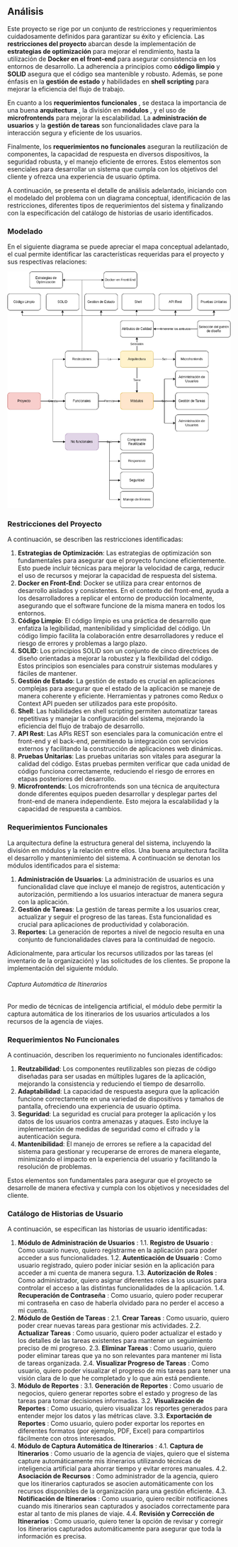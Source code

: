 ## Análisis

Este proyecto se rige por un conjunto de restricciones y requerimientos cuidadosamente definidos para garantizar su éxito y eficiencia. Las **restricciones del proyecto** abarcan desde la implementación de **estrategias de optimización** para mejorar el rendimiento, hasta la utilización de **Docker en el front-end** para asegurar consistencia en los entornos de desarrollo. La adherencia a principios como **código limpio** y **SOLID** asegura que el código sea mantenible y robusto. Además, se pone énfasis en la **gestión de estado** y habilidades en **shell scripting** para mejorar la eficiencia del flujo de trabajo.

En cuanto a los  **requerimientos funcionales** , se destaca la importancia de una buena  **arquitectura** , la división en  **módulos** , y el uso de **microfrontends** para mejorar la escalabilidad. La **administración de usuarios** y la **gestión de tareas** son funcionalidades clave para la interacción segura y eficiente de los usuarios.

Finalmente, los **requerimientos no funcionales** aseguran la reutilización de componentes, la capacidad de respuesta en diversos dispositivos, la seguridad robusta, y el manejo eficiente de errores. Estos elementos son esenciales para desarrollar un sistema que cumpla con los objetivos del cliente y ofrezca una experiencia de usuario óptima.

A continuación, se presenta el detalle de análisis adelantado, iniciando con el modelado del problema con un diagrama conceptual, identificación de las restricciones, diferentes tipos de requerimientos del sistema y finalizando con la especificación del catálogo de historias de usario identificados.

### Modelado

En el siguiente diagrama se puede apreciar el mapa conceptual adelantado, el cual permite identificar las características requeridas para el proyecto y sus respectivas relaciones:

![1722002867249](image/analysis/1722002867249.png)

### Restricciones del Proyecto

A continuación, se describen las restricciones identificadas:

1. **Estrategias de Optimización**:
   Las estrategias de optimización son fundamentales para asegurar que el proyecto funcione eficientemente. Esto puede incluir técnicas para mejorar la velocidad de carga, reducir el uso de recursos y mejorar la capacidad de respuesta del sistema.
2. **Docker en Front-End**:
   Docker se utiliza para crear entornos de desarrollo aislados y consistentes. En el contexto del front-end, ayuda a los desarrolladores a replicar el entorno de producción localmente, asegurando que el software funcione de la misma manera en todos los entornos.
3. **Código Limpio**:
   El código limpio es una práctica de desarrollo que enfatiza la legibilidad, mantenibilidad y simplicidad del código. Un código limpio facilita la colaboración entre desarrolladores y reduce el riesgo de errores y problemas a largo plazo.
4. **SOLID**:
   Los principios SOLID son un conjunto de cinco directrices de diseño orientadas a mejorar la robustez y la flexibilidad del código. Estos principios son esenciales para construir sistemas modulares y fáciles de mantener.
5. **Gestión de Estado**:
   La gestión de estado es crucial en aplicaciones complejas para asegurar que el estado de la aplicación se maneje de manera coherente y eficiente. Herramientas y patrones como Redux o Context API pueden ser utilizados para este propósito.
6. **Shell**:
   Las habilidades en shell scripting permiten automatizar tareas repetitivas y manejar la configuración del sistema, mejorando la eficiencia del flujo de trabajo de desarrollo.
7. **API Rest**:
   Las APIs REST son esenciales para la comunicación entre el front-end y el back-end, permitiendo la integración con servicios externos y facilitando la construcción de aplicaciones web dinámicas.
8. **Pruebas Unitarias**:
   Las pruebas unitarias son vitales para asegurar la calidad del código. Estas pruebas permiten verificar que cada unidad de código funciona correctamente, reduciendo el riesgo de errores en etapas posteriores del desarrollo.
9. **Microfrontends**:
   Los microfrontends son una técnica de arquitectura donde diferentes equipos pueden desarrollar y desplegar partes del front-end de manera independiente. Esto mejora la escalabilidad y la capacidad de respuesta a cambios.

### Requerimientos Funcionales

La arquitectura define la estructura general del sistema, incluyendo la división en módulos y la relación entre ellos. Una buena arquitectura facilita el desarrollo y mantenimiento del sistema. A continuación se denotan los módulos identificados para el sistema:

1. **Administración de Usuarios**:
   La administración de usuarios es una funcionalidad clave que incluye el manejo de registros, autenticación y autorización, permitiendo a los usuarios interactuar de manera segura con la aplicación.
2. **Gestión de Tareas**:
   La gestión de tareas permite a los usuarios crear, actualizar y seguir el progreso de las tareas. Esta funcionalidad es crucial para aplicaciones de productividad y colaboración.
3. **Reportes**:
   La generación de reportes a nivel de negocio resulta en una conjunto de funcionalidades claves para la continuidad de negocio.

Adicionalmente, para articular los recursos utilizados por las tareas (el inventario de la organización) y las solicitudes de los clientes. Se propone la implementación del siguiente módulo.

###### Captura Automática de Itinerarios

Por medio de técnicas de inteligencia artificial, el módulo debe permitir la captura automática de los itinerarios de los usuarios articulados a los recursos de la agencia de viajes.

### Requerimientos No Funcionales

A continuación, describen los requerimiento no funcionales identificados:

1. **Reutzabilidad**:
   Los componentes reutilizables son piezas de código diseñadas para ser usadas en múltiples lugares de la aplicación, mejorando la consistencia y reduciendo el tiempo de desarrollo.
2. **Adaptabilidad**:
   La capacidad de respuesta asegura que la aplicación funcione correctamente en una variedad de dispositivos y tamaños de pantalla, ofreciendo una experiencia de usuario óptima.
3. **Seguridad**:
   La seguridad es crucial para proteger la aplicación y los datos de los usuarios contra amenazas y ataques. Esto incluye la implementación de medidas de seguridad como el cifrado y la autenticación segura.
4. **Mantenibilidad**:
   El manejo de errores se refiere a la capacidad del sistema para gestionar y recuperarse de errores de manera elegante, minimizando el impacto en la experiencia del usuario y facilitando la resolución de problemas.

Estos elementos son fundamentales para asegurar que el proyecto se desarrolle de manera efectiva y cumpla con los objetivos y necesidades del cliente.

### Catálogo de Historias de Usuario

A continuación, se especifican las historias de usuario identificadas:

1. **Módulo de Administración de Usuarios** :
   1.1. **Registro de Usuario** : Como usuario nuevo, quiero registrarme en la aplicación para poder acceder a sus funcionalidades.
   1.2. **Autenticación de Usuario** : Como usuario registrado, quiero poder iniciar sesión en la aplicación para acceder a mi cuenta de manera segura.
   1.3. **Autorización de Roles** : Como administrador, quiero asignar diferentes roles a los usuarios para controlar el acceso a las distintas funcionalidades de la aplicación.
   1.4. **Recuperación de Contraseña** : Como usuario, quiero poder recuperar mi contraseña en caso de haberla olvidado para no perder el acceso a mi cuenta.
2. **Módulo de Gestión de Tareas** :
   2.1. **Crear Tareas** : Como usuario, quiero poder crear nuevas tareas para gestionar mis actividades.
   2.2. **Actualizar Tareas** : Como usuario, quiero poder actualizar el estado y los detalles de las tareas existentes para mantener un seguimiento preciso de mi progreso.
   2.3. **Eliminar Tareas** : Como usuario, quiero poder eliminar tareas que ya no son relevantes para mantener mi lista de tareas organizada.
   2.4. **Visualizar Progreso de Tareas** : Como usuario, quiero poder visualizar el progreso de mis tareas para tener una visión clara de lo que he completado y lo que aún está pendiente.
3. **Módulo de Reportes** :
   3.1. **Generación de Reportes** : Como usuario de negocios, quiero generar reportes sobre el estado y progreso de las tareas para tomar decisiones informadas.
   3.2. **Visualización de Reportes** : Como usuario, quiero visualizar los reportes generados para entender mejor los datos y las métricas clave.
   3.3. **Exportación de Reportes** : Como usuario, quiero poder exportar los reportes en diferentes formatos (por ejemplo, PDF, Excel) para compartirlos fácilmente con otros interesados.
4. **Módulo de Captura Automática de Itinerarios** :
   4.1. **Captura de Itinerarios** : Como usuario de la agencia de viajes, quiero que el sistema capture automáticamente mis itinerarios utilizando técnicas de inteligencia artificial para ahorrar tiempo y evitar errores manuales.
   4.2. **Asociación de Recursos** : Como administrador de la agencia, quiero que los itinerarios capturados se asocien automáticamente con los recursos disponibles de la organización para una gestión eficiente.
   4.3. **Notificación de Itinerarios** : Como usuario, quiero recibir notificaciones cuando mis itinerarios sean capturados y asociados correctamente para estar al tanto de mis planes de viaje.
   4.4. **Revisión y Corrección de Itinerarios** : Como usuario, quiero tener la opción de revisar y corregir los itinerarios capturados automáticamente para asegurar que toda la información es precisa.
